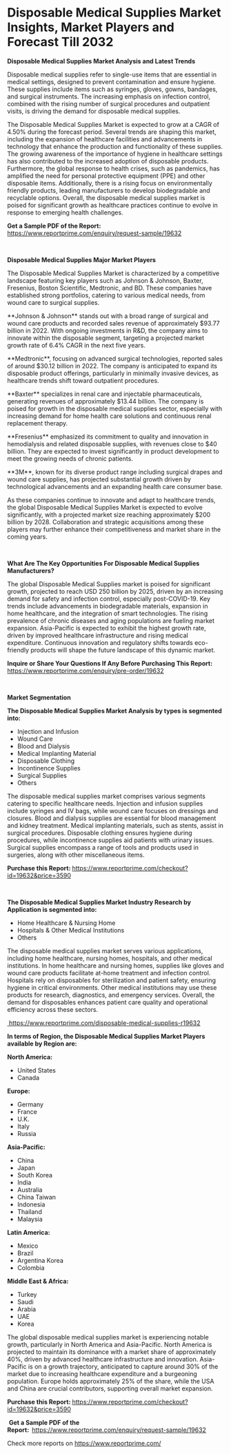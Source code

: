 <p><h1>Disposable Medical Supplies Market Insights, Market Players and Forecast Till 2032</h1></p><p><strong>Disposable Medical Supplies Market Analysis and Latest Trends</strong></p>
<p><p>Disposable medical supplies refer to single-use items that are essential in medical settings, designed to prevent contamination and ensure hygiene. These supplies include items such as syringes, gloves, gowns, bandages, and surgical instruments. The increasing emphasis on infection control, combined with the rising number of surgical procedures and outpatient visits, is driving the demand for disposable medical supplies.</p><p>The Disposable Medical Supplies Market is expected to grow at a CAGR of 4.50% during the forecast period. Several trends are shaping this market, including the expansion of healthcare facilities and advancements in technology that enhance the production and functionality of these supplies. The growing awareness of the importance of hygiene in healthcare settings has also contributed to the increased adoption of disposable products. Furthermore, the global response to health crises, such as pandemics, has amplified the need for personal protective equipment (PPE) and other disposable items. Additionally, there is a rising focus on environmentally friendly products, leading manufacturers to develop biodegradable and recyclable options. Overall, the disposable medical supplies market is poised for significant growth as healthcare practices continue to evolve in response to emerging health challenges.</p></p>
<p><strong>Get a Sample PDF of the Report:&nbsp;</strong> <a href="https://www.reportprime.com/enquiry/request-sample/19632?utm_campaign=3058&utm_medium=2&utm_source=Github&utm_content=ia&utm_term=20032025&utm_id=disposable-medical-supplies">https://www.reportprime.com/enquiry/request-sample/19632</a></p>
<p>&nbsp;</p>
<p><strong>Disposable Medical Supplies Major Market Players</strong></p>
<p><p>The Disposable Medical Supplies Market is characterized by a competitive landscape featuring key players such as Johnson & Johnson, Baxter, Fresenius, Boston Scientific, Medtronic, and BD. These companies have established strong portfolios, catering to various medical needs, from wound care to surgical supplies.</p><p>**Johnson & Johnson** stands out with a broad range of surgical and wound care products and recorded sales revenue of approximately $93.77 billion in 2022. With ongoing investments in R&D, the company aims to innovate within the disposable segment, targeting a projected market growth rate of 6.4% CAGR in the next five years.</p><p>**Medtronic**, focusing on advanced surgical technologies, reported sales of around $30.12 billion in 2022. The company is anticipated to expand its disposable product offerings, particularly in minimally invasive devices, as healthcare trends shift toward outpatient procedures.</p><p>**Baxter** specializes in renal care and injectable pharmaceuticals, generating revenues of approximately $13.44 billion. The company is poised for growth in the disposable medical supplies sector, especially with increasing demand for home health care solutions and continuous renal replacement therapy.</p><p>**Fresenius** emphasized its commitment to quality and innovation in hemodialysis and related disposable supplies, with revenues close to $40 billion. They are expected to invest significantly in product development to meet the growing needs of chronic patients.</p><p>**3M**, known for its diverse product range including surgical drapes and wound care supplies, has projected substantial growth driven by technological advancements and an expanding health care consumer base.</p><p>As these companies continue to innovate and adapt to healthcare trends, the global Disposable Medical Supplies Market is expected to evolve significantly, with a projected market size reaching approximately $200 billion by 2028. Collaboration and strategic acquisitions among these players may further enhance their competitiveness and market share in the coming years.</p></p>
<p>&nbsp;</p>
<p><strong>What Are The Key Opportunities For Disposable Medical Supplies Manufacturers?</strong></p>
<p><p>The global Disposable Medical Supplies market is poised for significant growth, projected to reach USD 250 billion by 2025, driven by an increasing demand for safety and infection control, especially post-COVID-19. Key trends include advancements in biodegradable materials, expansion in home healthcare, and the integration of smart technologies. The rising prevalence of chronic diseases and aging populations are fueling market expansion. Asia-Pacific is expected to exhibit the highest growth rate, driven by improved healthcare infrastructure and rising medical expenditure. Continuous innovation and regulatory shifts towards eco-friendly products will shape the future landscape of this dynamic market.</p></p>
<p><strong>Inquire or Share Your Questions If Any Before Purchasing This Report:</strong> <a href="https://www.reportprime.com/enquiry/pre-order/19632?utm_campaign=3058&utm_medium=2&utm_source=Github&utm_content=ia&utm_term=20032025&utm_id=disposable-medical-supplies">https://www.reportprime.com/enquiry/pre-order/19632</a></p>
<p>&nbsp;</p>
<p><strong>Market Segmentation</strong></p>
<p><strong>The Disposable Medical Supplies Market Analysis by types is segmented into:</strong></p>
<p><ul><li>Injection and Infusion</li><li>Wound Care</li><li>Blood and Dialysis</li><li>Medical Implanting Material</li><li>Disposable Clothing</li><li>Incontinence Supplies</li><li>Surgical Supplies</li><li>Others</li></ul></p>
<p><p>The disposable medical supplies market comprises various segments catering to specific healthcare needs. Injection and infusion supplies include syringes and IV bags, while wound care focuses on dressings and closures. Blood and dialysis supplies are essential for blood management and kidney treatment. Medical implanting materials, such as stents, assist in surgical procedures. Disposable clothing ensures hygiene during procedures, while incontinence supplies aid patients with urinary issues. Surgical supplies encompass a range of tools and products used in surgeries, along with other miscellaneous items.</p></p>
<p><strong>Purchase this Report:&nbsp;</strong><a href="https://www.reportprime.com/checkout?id=19632&price=3590&utm_campaign=3058&utm_medium=2&utm_source=Github&utm_content=ia&utm_term=20032025&utm_id=disposable-medical-supplies">https://www.reportprime.com/checkout?id=19632&price=3590</a></p>
<p>&nbsp;</p>
<p><strong>The Disposable Medical Supplies Market Industry Research by Application is segmented into:</strong></p>
<p><ul><li>Home Healthcare & Nursing Home</li><li>Hospitals & Other Medical Institutions</li><li>Others</li></ul></p>
<p><p>The disposable medical supplies market serves various applications, including home healthcare, nursing homes, hospitals, and other medical institutions. In home healthcare and nursing homes, supplies like gloves and wound care products facilitate at-home treatment and infection control. Hospitals rely on disposables for sterilization and patient safety, ensuring hygiene in critical environments. Other medical institutions may use these products for research, diagnostics, and emergency services. Overall, the demand for disposables enhances patient care quality and operational efficiency across these sectors.</p></p>
<p><a href="https://www.reportprime.com/disposable-medical-supplies-r19632?utm_campaign=3058&utm_medium=2&utm_source=Github&utm_content=ia&utm_term=20032025&utm_id=disposable-medical-supplies">&nbsp;https://www.reportprime.com/disposable-medical-supplies-r19632</a></p>
<p><strong>In terms of Region, the Disposable Medical Supplies Market Players available by Region are:</strong></p>
<p>
    <p> <strong> North America: </strong>
        <ul>
            <li>United States</li>
            <li>Canada</li>
        </ul>
        </p> 
    <p> <strong> Europe: </strong>
        <ul>
            <li>Germany</li>
            <li>France</li>
            <li>U.K.</li>
            <li>Italy</li>
            <li>Russia</li>
        </ul>
        </p> 
    <p> <strong> Asia-Pacific: </strong>
        <ul>
            <li>China</li>
            <li>Japan</li>
            <li>South Korea</li>
            <li>India</li>
            <li>Australia</li>
            <li>China Taiwan</li>
            <li>Indonesia</li>
            <li>Thailand</li>
            <li>Malaysia</li>
        </ul>
        </p> 
    <p> <strong> Latin America: </strong>
        <ul>
            <li>Mexico</li>
            <li>Brazil</li>
            <li>Argentina Korea</li>
            <li>Colombia</li>
        </ul>
        </p> 
    <p> <strong> Middle East & Africa: </strong>
        <ul>
            <li>Turkey</li>
            <li>Saudi</li>
            <li>Arabia</li>
            <li>UAE</li>
            <li>Korea</li>
        </ul>
    </p>
    </p>
<p><p>The global disposable medical supplies market is experiencing notable growth, particularly in North America and Asia-Pacific. North America is projected to maintain its dominance with a market share of approximately 40%, driven by advanced healthcare infrastructure and innovation. Asia-Pacific is on a growth trajectory, anticipated to capture around 30% of the market due to increasing healthcare expenditure and a burgeoning population. Europe holds approximately 25% of the share, while the USA and China are crucial contributors, supporting overall market expansion.</p></p>
<p><strong>Purchase this Report: </strong><a href="https://www.reportprime.com/checkout?id=19632&price=3590&utm_campaign=3058&utm_medium=2&utm_source=Github&utm_content=ia&utm_term=20032025&utm_id=disposable-medical-supplies">https://www.reportprime.com/checkout?id=19632&price=3590</a></p>
<p>&nbsp;<strong>Get a Sample PDF of the Report:&nbsp;&nbsp;</strong><a href="https://www.reportprime.com/enquiry/request-sample/19632?utm_campaign=3058&utm_medium=2&utm_source=Github&utm_content=ia&utm_term=20032025&utm_id=disposable-medical-supplies">https://www.reportprime.com/enquiry/request-sample/19632</a></p>
<p><strong></strong></p>
<p>Check more reports on <a href="https://www.reportprime.com/?utm_campaign=3058&utm_medium=2&utm_source=Github&utm_content=ia&utm_term=20032025&utm_id=disposable-medical-supplies">https://www.reportprime.com/</a></p>